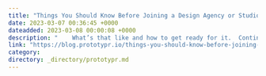 ```yaml
---
title: "Things You Should Know Before Joining a Design Agency or Studio"
date: 2023-03-07 00:36:45 +0000
dateadded: 2023-03-08 00:00:08 +0000
description: "    What’s that like and how to get ready for it.  Continue reading on Prototypr »  "
link: "https://blog.prototypr.io/things-you-should-know-before-joining-a-design-agency-or-studio-4839fd0c03ea?source=rss----eb297ea1161a---4"
category:
directory: _directory/prototypr.md
---
```


